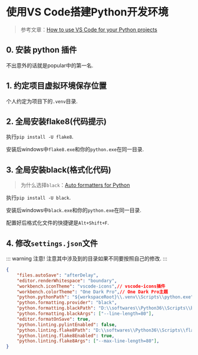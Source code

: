 # 使用VS Code搭建Python开发环境

> 参考文章：[How to use VS Code for your Python projects](https://fedoramagazine.org/vscode-python-howto/)

## 0. 安装 python 插件

不出意外的话就是popular中的第一名.

## 1. 约定项目虚拟环境保存位置

个人约定为项目下的`.venv`目录.

## 2. 全局安装flake8(代码提示)

执行`pip install -U flake8`.

安装后windows中`flake8.exe`和你的`python.exe`在同一目录.

## 3. 全局安装black(格式化代码)

> 为什么选择`black`：[Auto formatters for Python](https://medium.com/3yourmind/auto-formatters-for-python-8925065f9505)

执行`pip install -U black`.

安装后windows中`black.exe`和你的`python.exe`在同一目录.

配置好后格式化文件的快捷键是`Alt+Shift+F`.

## 4. 修改`settings.json`文件

::: warning 注意!
注意其中涉及到的目录如果不同要按照自己的修改.
:::

```json
{
    "files.autoSave": "afterDelay",
    "editor.renderWhitespace": "boundary",
    "workbench.iconTheme": "vscode-icons",// vscode-icons插件
    "workbench.colorTheme": "One Dark Pro",// One Dark Pro主题
    "python.pythonPath": "${workspaceRoot}\\.venv\\Scripts\\python.exe",
    "python.formatting.provider": "black",
    "python.formatting.blackPath": "D:\\softwares\\Python36\\Scripts\\black.exe",
    "python.formatting.blackArgs": ["--line-length=80"],
    "editor.formatOnSave": true,
    "python.linting.pylintEnabled": false,
    "python.linting.flake8Path": "D:\\softwares\\Python36\\Scripts\\flake8.exe",
    "python.linting.flake8Enabled": true,
    "python.linting.flake8Args": ["--max-line-length=80"],
}
```
